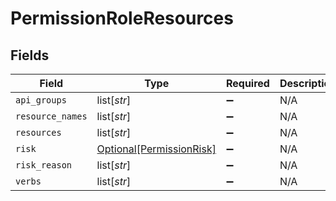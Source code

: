# PermissionRoleResources


## Fields

| Field                                                             | Type                                                              | Required                                                          | Description                                                       |
| ----------------------------------------------------------------- | ----------------------------------------------------------------- | ----------------------------------------------------------------- | ----------------------------------------------------------------- |
| `api_groups`                                                      | list[*str*]                                                       | :heavy_minus_sign:                                                | N/A                                                               |
| `resource_names`                                                  | list[*str*]                                                       | :heavy_minus_sign:                                                | N/A                                                               |
| `resources`                                                       | list[*str*]                                                       | :heavy_minus_sign:                                                | N/A                                                               |
| `risk`                                                            | [Optional[PermissionRisk]](../../models/shared/permissionrisk.md) | :heavy_minus_sign:                                                | N/A                                                               |
| `risk_reason`                                                     | list[*str*]                                                       | :heavy_minus_sign:                                                | N/A                                                               |
| `verbs`                                                           | list[*str*]                                                       | :heavy_minus_sign:                                                | N/A                                                               |